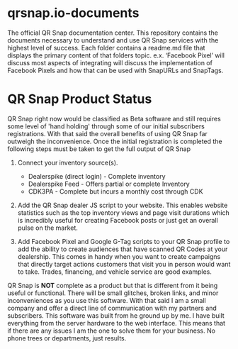 # qrsnap.io-documents
The official QR Snap documentation center. This repository contains the documents necessary to understand and use QR Snap services with the highest level of success. Each folder contains a readme.md file that displays the primary content of that folders topic. e.x. ‘Facebook Pixel’ will discuss most aspects of integrating will discuss the implementation of Facebook Pixels and how that can be used with SnapURLs and SnapTags. 

# QR Snap Product Status
QR Snap right now would be classified as Beta software and still requires some level of 'hand holding' through some of our initial subscribers registrations. With that said the overall benefits of using QR Snap far outweigh the inconvenience. Once the initial registration is completed the following steps must be taken to get the full output of QR Snap 

1. Connect your inventory source(s).
    * Dealerspike (direct login) - Complete inventory
    * Dealerspike Feed - Offers partial or complete Inventory
    * CDK3PA - Complete but incurs a monthly cost through CDK

2. Add the QR Snap dealer JS script to your website. This enables website statistics such as the top inventory views and page visit durations which is incredibly useful for creating Facebook posts or just get an overall pulse on the market.

3. Add Facebook Pixel and Google G-Tag scripts to your QR Snap profile to add the ability to create audiences that have scanned QR Codes at your dealership. This comes in handy when you want to create campaigns that directly target actions customers that visit you in person would want to take. Trades, financing, and vehicle service are good examples.

QR Snap is __NOT__ complete as a product but that is different from it being useful or functional. There will be small glitches, broken links, and minor inconveniences as you use this software. With that said I am a small company and offer a direct line of communication with my partners and subscribers. This software was built from he ground up by me. I have built everything from the server hardware to the web interface. This means that if there are any issues I am the one to solve them for your business. No phone trees or departments, just results.

